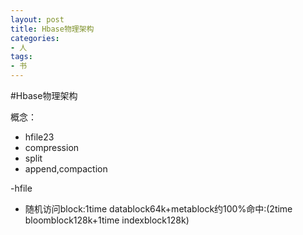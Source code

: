 ```yaml
---
layout: post
title: Hbase物理架构
categories:
- 人
tags:
- 书
---
```




#Hbase物理架构

概念：

- hfile23
- compression
- split
- append,compaction


-hfile

- 随机访问block:1time datablock64k+metablock约100%命中:(2time bloomblock128k+1time indexblock128k)



